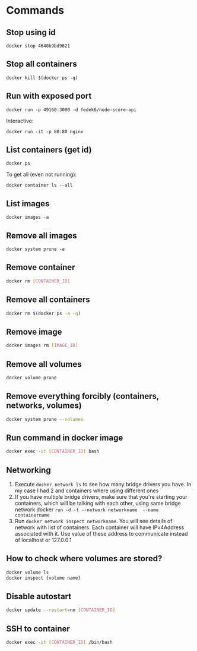 # Commands

## Stop using id

```
docker stop 4640b9bd9621
```

## Stop all containers

```
docker kill $(docker ps -q)
```

## Run with exposed port

```
docker run -p 49160:3000 -d fedek6/node-score-api
```

Interactive:

```
docker run -it -p 80:80 nginx
```

## List containers (get id)

```
docker ps
```

To get all (even not running):

```
docker container ls --all
```

## List images

```
docker images -a
```

## Remove all images

```
docker system prune -a
```

## Remove container

```bash
docker rm [CONTAINER_ID]
```

## Remove all containers

```bash
docker rm $(docker ps -a -q)
```

## Remove image

```bash
docker images rm [IMAGE_ID]
```

## Remove all volumes

```bash
docker volume prune
```

## Remove everything forcibly (containers, networks, volumes)

```bash
docker system prune --volumes
```

## Run command in docker image

```bash
docker exec -it [CONTAINER_ID] bash
```

## Networking

1. Execute `docker network ls` to see how many bridge drivers you have. In my case I had 2 and containers where using different ones
2. If you have multiple bridge drivers, make sure that you're starting your containers, which will be talking with each other, using same bridge network docker `run -d -t --network networkname  --name containername`
3. Run `docker network inspect networkname`. You will see details of network with list of containers. Each container will have IPv4Address associated with it. Use value of these address to communicate instead of localhost or 127.0.0.1

## How to check where volumes are stored?

```bash
docker volume ls
docker inspect {volume name}
```

## Disable autostart

```bash
docker update --restart=no [CONTAINER_ID]
```

## SSH to container

```bash
docker exec -it [CONTAINER_ID] /bin/bash
```